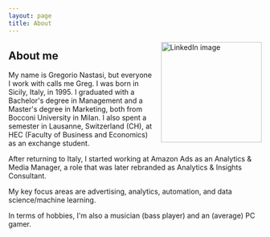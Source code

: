 ```yaml
---
layout: page
title: About
---
```


<img src="https://media.licdn.com/dms/image/v2/C4D03AQH2qTjw4Zg6AQ/profile-displayphoto-shrink_800_800/profile-displayphoto-shrink_800_800/0/1652341651338?e=1733356800&v=beta&t=ZdkLM7JWLZnOUKnjpU0HlQIxADPt13OtQycsK7hWMx0" alt="LinkedIn image" style="float: right; margin-left: 15px; width: 200px;">

## About me
My name is Gregorio Nastasi, but everyone I work with calls me Greg. I was born in Sicily, Italy, in 1995. I graduated with a Bachelor's degree in Management and a Master's degree in Marketing, both from Bocconi University in Milan. I also spent a semester in Lausanne, Switzerland (CH), at HEC (Faculty of Business and Economics) as an exchange student.

After returning to Italy, I started working at Amazon Ads as an Analytics & Media Manager, a role that was later rebranded as Analytics & Insights Consultant.

My key focus areas are advertising, analytics, automation, and data science/machine learning.

In terms of hobbies, I'm also a musician (bass player) and an (average) PC gamer.
